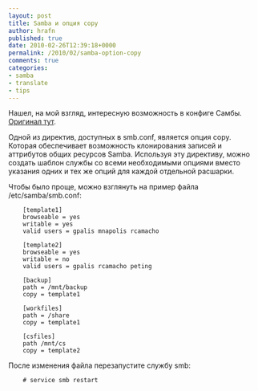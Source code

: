 ```yaml
---
layout: post
title: Samba и опция copy
author: hrafn
published: true
date: 2010-02-26T12:39:18+0000
permalink: /2010/02/samba-option-copy
comments: true
categories:
- samba
- translate
- tips
---
```


Нашел, на мой взгляд, интересную возможность в конфиге Самбы. [Оригинал тут](http://kbase.redhat.com/faq/docs/DOC-4868).

Одной из директив, доступных в smb.conf, является опция copy. Которая
обеспечивает возможность клонирования записей и аттрибутов общих ресурсов
Samba. Используя эту директиву, можно создать шаблон службы со всеми
необходимыми опциями вместо указания одних и тех же опций для каждой отдельной
расшарки.

<!--more-->

Чтобы было проще, можно взглянуть на пример файла /etc/samba/smb.conf:

		[template1]
		browseable = yes
		writable = yes
		valid users = gpalis mnapolis rcamacho

		[template2]
		browseable = yes
		writable = no
		valid users = gpalis rcamacho peting

		[backup]
		path = /mnt/backup
		copy = template1

		[workfiles]
		path = /share
		copy = template1

		[csfiles]
		path /mnt/cs
		copy = template2

После изменения файла перезапустите службу smb:

		# service smb restart

